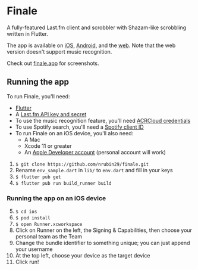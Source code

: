 # Finale

A fully-featured Last.fm client and scrobbler with Shazam-like scrobbling written in Flutter.

The app is available on [iOS](https://apps.apple.com/us/app/finale-for-last-fm/id1518365620), [Android](https://play.google.com/store/apps/details?id=com.nrubintech.finale), and the [web](https://web.finale.app/). Note that the web version doesn't support music recognition.

Check out [finale.app](https://finale.app) for screenshots.

## Running the app

To run Finale, you'll need:
* [Flutter](https://flutter.dev/docs/get-started/install)
* A [Last.fm API key and secret](https://www.last.fm/api/account/create)
* To use the music recognition feature, you'll need [ACRCloud credentials](https://www.acrcloud.com)
* To use Spotify search, you'll need a [Spotify client ID](https://developer.spotify.com/dashboard)
* To run Finale on an iOS device, you'll also need:
    * A Mac
    * Xcode 11 or greater
    * An [Apple Developer account](https://developer.apple.com) (personal account will work)

1. `$ git clone https://github.com/nrubin29/finale.git`
2. Rename `env_sample.dart` in `lib/` to `env.dart` and fill in your keys
3. `$ flutter pub get`
4. `$ flutter pub run build_runner build`

### Running the app on an iOS device

5. `$ cd ios`
6. `$ pod install`
7. `$ open Runner.xcworkspace`
8. Click on Runner on the left, the Signing & Capabilities, then choose your personal team as the Team
9. Change the bundle identifier to something unique; you can just append your username
10. At the top left, choose your device as the target device
11. Click run!
